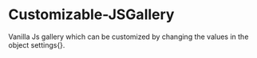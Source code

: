 # Customizable-JSGallery
Vanilla Js gallery which can be customized by changing the values in the object settings{}.
